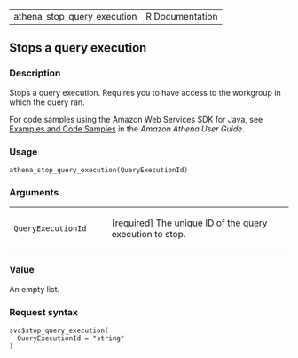 <table style="width: 100%;">
<tbody>
<tr class="odd">
<td>athena_stop_query_execution</td>
<td style="text-align: right;">R Documentation</td>
</tr>
</tbody>
</table>

## Stops a query execution

### Description

Stops a query execution. Requires you to have access to the workgroup in
which the query ran.

For code samples using the Amazon Web Services SDK for Java, see
[Examples and Code
Samples](https://docs.aws.amazon.com/athena/latest/ug/code-samples.html)
in the *Amazon Athena User Guide*.

### Usage

    athena_stop_query_execution(QueryExecutionId)

### Arguments

<table>
<colgroup>
<col style="width: 35%" />
<col style="width: 65%" />
</colgroup>
<tbody>
<tr class="odd">
<td><code
id="athena_stop_query_execution_:_QueryExecutionId">QueryExecutionId</code></td>
<td><p>[required] The unique ID of the query execution to stop.</p></td>
</tr>
</tbody>
</table>

### Value

An empty list.

### Request syntax

    svc$stop_query_execution(
      QueryExecutionId = "string"
    )
